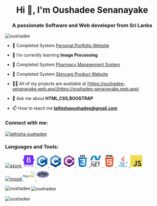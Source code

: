 <h1 align="center">Hi 👋, I'm Oushadee Senanayake</h1>
<h3 align="center">A passionate Software and Web developer from Sri Lanka</h3>

<p align="left"> <img src="https://komarev.com/ghpvc/?username=oushadee&label=Profile%20views&color=b40e2f&style=flat" alt="oushadee" /> </p>

- 🤝 Completed System [Personal Portfolio Website](https://oushadee-senanayake.web.app)

- 🌱 I’m currently learning **Image Processing**

- 🤝 Completed System [Pharmacy Management System](https://github.com/oushadee/Pharmacy-Management-System)

- 🤝 Completed System [Skincare Product Website](https://github.com/oushadee/SkinCare-Product-Website)

- 👨‍💻 All of my projects are available at [https://oushadee-senanayake.web.app](https://oushadee-senanayake.web.app)

- 💬 Ask me about **HTML,CSS,BOOSTRAP**

- 📫 How to reach me **lathishaoushadee@gmail.com**

<h3 align="left">Connect with me:</h3>
<p align="left">
<a href="https://linkedin.com/in/lathisha oushadee" target="blank"><img align="center" src="https://raw.githubusercontent.com/rahuldkjain/github-profile-readme-generator/master/src/images/icons/Social/linked-in-alt.svg" alt="lathisha oushadee" height="30" width="40" /></a>
</p>

<h3 align="left">Languages and Tools:</h3>
<p align="left"> <a href="https://azure.microsoft.com/en-in/" target="_blank" rel="noreferrer"> <img src="https://www.vectorlogo.zone/logos/microsoft_azure/microsoft_azure-icon.svg" alt="azure" width="40" height="40"/> </a> <a href="https://getbootstrap.com" target="_blank" rel="noreferrer"> <img src="https://raw.githubusercontent.com/devicons/devicon/master/icons/bootstrap/bootstrap-plain-wordmark.svg" alt="bootstrap" width="40" height="40"/> </a> <a href="https://www.cprogramming.com/" target="_blank" rel="noreferrer"> <img src="https://raw.githubusercontent.com/devicons/devicon/master/icons/c/c-original.svg" alt="c" width="40" height="40"/> </a> <a href="https://www.w3schools.com/cpp/" target="_blank" rel="noreferrer"> <img src="https://raw.githubusercontent.com/devicons/devicon/master/icons/cplusplus/cplusplus-original.svg" alt="cplusplus" width="40" height="40"/> </a> <a href="https://www.w3schools.com/cs/" target="_blank" rel="noreferrer"> <img src="https://raw.githubusercontent.com/devicons/devicon/master/icons/csharp/csharp-original.svg" alt="csharp" width="40" height="40"/> </a> <a href="https://www.w3schools.com/css/" target="_blank" rel="noreferrer"> <img src="https://raw.githubusercontent.com/devicons/devicon/master/icons/css3/css3-original-wordmark.svg" alt="css3" width="40" height="40"/> </a> <a href="https://dotnet.microsoft.com/" target="_blank" rel="noreferrer"> <img src="https://raw.githubusercontent.com/devicons/devicon/master/icons/dot-net/dot-net-original-wordmark.svg" alt="dotnet" width="40" height="40"/> </a> <a href="https://www.w3.org/html/" target="_blank" rel="noreferrer"> <img src="https://raw.githubusercontent.com/devicons/devicon/master/icons/html5/html5-original-wordmark.svg" alt="html5" width="40" height="40"/> </a> <a href="https://www.java.com" target="_blank" rel="noreferrer"> <img src="https://raw.githubusercontent.com/devicons/devicon/master/icons/java/java-original.svg" alt="java" width="40" height="40"/> </a> <a href="https://developer.mozilla.org/en-US/docs/Web/JavaScript" target="_blank" rel="noreferrer"> <img src="https://raw.githubusercontent.com/devicons/devicon/master/icons/javascript/javascript-original.svg" alt="javascript" width="40" height="40"/> </a> <a href="https://www.microsoft.com/en-us/sql-server" target="_blank" rel="noreferrer"> <img src="https://www.svgrepo.com/show/303229/microsoft-sql-server-logo.svg" alt="mssql" width="40" height="40"/> </a> <a href="https://www.mysql.com/" target="_blank" rel="noreferrer"> <img src="https://raw.githubusercontent.com/devicons/devicon/master/icons/mysql/mysql-original-wordmark.svg" alt="mysql" width="40" height="40"/> </a> <a href="https://www.php.net" target="_blank" rel="noreferrer"> <img src="https://raw.githubusercontent.com/devicons/devicon/master/icons/php/php-original.svg" alt="php" width="40" height="40"/> </a> </p>

<p><img align="left" src="https://github-readme-stats.vercel.app/api/top-langs?username=oushadee&show_icons=true&locale=en&layout=compact" alt="oushadee" /></p>

<p>&nbsp;<img align="center" src="https://github-readme-stats.vercel.app/api?username=oushadee&show_icons=true&locale=en" alt="oushadee" /></p>

<p><img align="center" src="https://github-readme-streak-stats.herokuapp.com/?user=oushadee&theme=dark" alt="oushadee" /></p>
